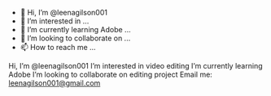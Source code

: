 - 👋 Hi, I’m @leenagilson001
- 👀 I’m interested in ...
- 🌱 I’m currently learning Adobe ...
- 💞️ I’m looking to collaborate on ...
- 📫 How to reach me ...

<!---
leenagilson001/leenagilson001 is a ✨ special ✨ repository because its `README.md` (this file) appears on your GitHub profile.
You can click the Preview link to take a look at your changes.
--->
Hi, I’m @leenagilson001
I’m interested in video editing
I’m currently learning Adobe
I’m looking to collaborate on editing project
Email me: leenagilson001@gmail.com
